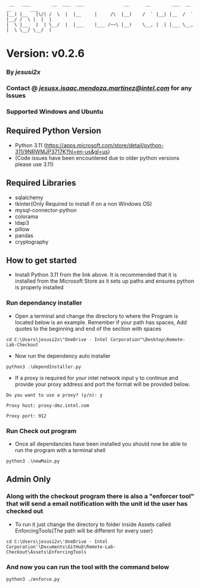 ```
 __   ___        __  ___  ___               __      __        ___  __        __       ___ 
|__) |__   |\/| /  \  |  |__     |     /\  |__)    /  ` |__| |__  /  ` |__/ /  \ |  |  |  
|  \ |___  |  | \__/  |  |___    |___ /~~\ |__)    \__, |  | |___ \__, |  \ \__/ \__/  |  
```

# Version: v0.2.6
### By *jesusi2x*
### Contact @ *jesusx.isaac.mendoza.martinez@intel.com* for any Issues
### Supported Windows and Ubuntu

## Required Python Version
- Python 3.11 (https://apps.microsoft.com/store/detail/python-311/9NRWMJP3717K?hl=en-us&gl=us)
- (Code issues have been encountered due to older python versions please use 3.11)

## Required Libraries
- sqlalchemy
- tkinter(Only Required to install if on a non Windows OS)
- mysql-connector-python
- colorama
- ldap3
- pillow
- pandas
- cryptography

## How to get started
- Install Python 3.11 from the link above. It is recommended that it is installed from the
Microsoft Store as it sets up paths and ensures python is properly installed

### Run dependancy installer
- Open a terminal and change the directory to where the Program is located below is an example.
 Remember if your path has spaces, Add quotes to the beginning and end of the section with spaces
```
cd C:\Users\jesusi2x\"OneDrive - Intel Corporation"\Desktop\Remote-Lab-Checkout
```
- Now run the dependency auto installer
```
python3 .\dependInstaller.py
```
- If a proxy is required for your intel network input y to continue and provide your proxy
address and port the format will be provided below.
```
Do you want to use a proxy? (y/n): y

Proxy host: proxy-dmz.intel.com

Proxy port: 912
```
### Run Check out program
- Once all dependancies have been installed you should now be able to run the program with a terminal shell
```
python3 .\newMain.py
```
## Admin Only
### Along with the checkout program there is also a "enforcer tool" that will send a email notification with the unit id the user has checked out
- To run it just change the directory to folder inside Assets called EnforcingTools(The path will be different for every user)
```
cd C:\Users\jesusi2x\'OneDrive - Intel Corporation'\Documents\GitHub\Remote-Lab-Checkout\Assets\EnforcingTools
```
### And now you can run the tool with the command below
```
python3 ./enforce.py
```
